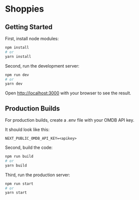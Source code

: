 # Shoppies

## Getting Started

First, install node modules:

```bash
npm install 
# or
yarn install 
```

Second, run the development server:

```bash
npm run dev
# or
yarn dev
```

Open [http://localhost:3000](http://localhost:3000) with your browser to see the result.


## Production Builds

For production builds, create a .env file with your OMDB API key.

It should look like this:

```
NEXT_PUBLIC_OMDB_API_KEY=<apikey>
```

Second, build the code:

```bash
npm run build
# or
yarn build
```

Third, run the production server:

```bash
npm run start
# or
yarn start
```
